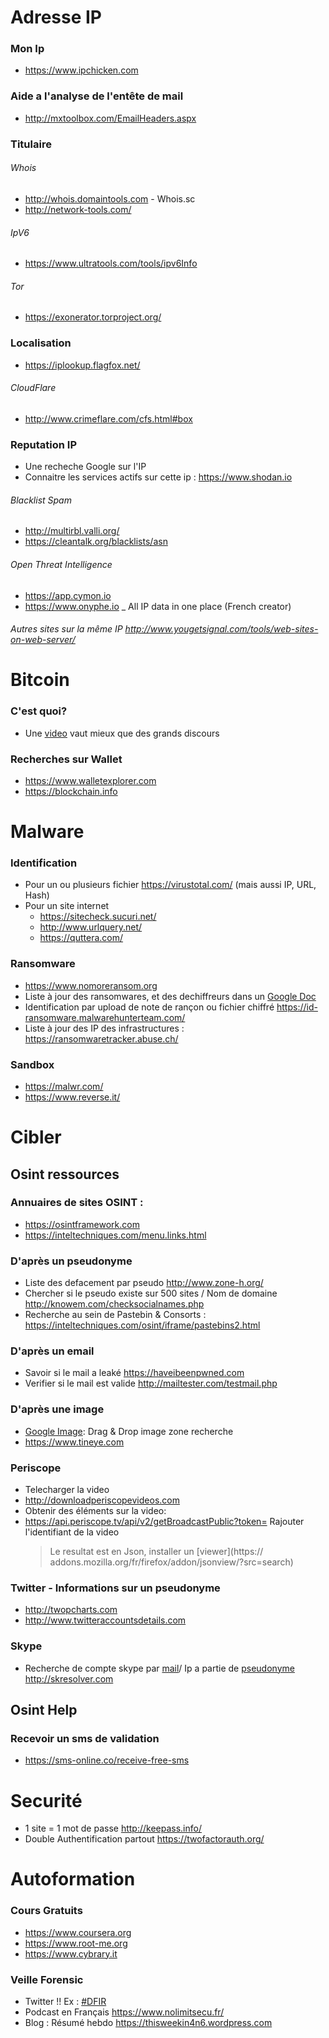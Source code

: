 # Adresse IP
### Mon Ip
 * https://www.ipchicken.com

### Aide a l'analyse de l'entête de mail
 * http://mxtoolbox.com/EmailHeaders.aspx

### Titulaire
###### Whois
 * http://whois.domaintools.com - Whois.sc
 * http://network-tools.com/ 
 
###### IpV6
 * https://www.ultratools.com/tools/ipv6Info
 
###### Tor
 * https://exonerator.torproject.org/

### Localisation
 * https://iplookup.flagfox.net/

###### CloudFlare
 * http://www.crimeflare.com/cfs.html#box

### Reputation IP

* Une recheche Google sur l'IP
* Connaitre les services actifs sur cette ip : https://www.shodan.io

###### Blacklist Spam
 * http://multirbl.valli.org/
 * https://cleantalk.org/blacklists/asn
 
###### Open Threat Intelligence
 * https://app.cymon.io
 * https://www.onyphe.io _ All IP data in one place (French creator) 
###### Autres sites sur la même IP http://www.yougetsignal.com/tools/web-sites-on-web-server/

# Bitcoin
### C'est quoi?
* Une [video](https://numaparis.ubicast.tv/videos/20-06-2013-140755/) vaut mieux que des grands discours

### Recherches sur Wallet
* https://www.walletexplorer.com
* https://blockchain.info  

# Malware
### Identification
* Pour un ou plusieurs fichier https://virustotal.com/ (mais aussi IP, URL, Hash)
* Pour un site internet
	* https://sitecheck.sucuri.net/
	* http://www.urlquery.net/
	* https://quttera.com/  

### Ransomware

* https://www.nomoreransom.org
* Liste à jour des ransomwares, et des dechiffreurs dans un [Google Doc](https://docs.google.com/spreadsheets/d/1TWS238xacAto-fLKh1n5uTsdijWdCEsGIM0Y0Hvmc5g/pubhtml#)
* Identification par upload de note de rançon ou fichier chiffré https://id-ransomware.malwarehunterteam.com/
* Liste à jour des IP des infrastructures : https://ransomwaretracker.abuse.ch/

### Sandbox
* https://malwr.com/
* https://www.reverse.it/

# Cibler

## Osint ressources
### Annuaires de sites OSINT : 
- https://osintframework.com
- https://inteltechniques.com/menu.links.html


### D'après un pseudonyme
* Liste des defacement par pseudo http://www.zone-h.org/
* Chercher si le pseudo existe sur 500 sites / Nom de domaine http://knowem.com/checksocialnames.php
* Recherche au sein de Pastebin & Consorts : https://inteltechniques.com/osint/iframe/pastebins2.html

### D'après un email
* Savoir si le mail a leaké https://haveibeenpwned.com
* Verifier si le mail est valide http://mailtester.com/testmail.php


### D'après une image
* [Google Image](https://images.google.com): Drag & Drop image zone recherche
* https://www.tineye.com

### Periscope
* Telecharger la video 
 * http://downloadperiscopevideos.com
* Obtenir des éléments sur la video:
 * https://api.periscope.tv/api/v2/getBroadcastPublic?token= Rajouter l'identifiant de la video  
    > Le resultat est en Json, installer un [viewer](https:// addons.mozilla.org/fr/firefox/addon/jsonview/?src=search)

### Twitter - Informations sur un pseudonyme
* http://twopcharts.com
* http://www.twitteraccountsdetails.com

### Skype
* Recherche de compte skype par [mail](http://skresolver.com/email-to-skype.php)/ Ip a partie de [pseudonyme](http://skresolver.com/ip-to-skype.php) http://skresolver.com

## Osint Help

### Recevoir un sms de validation
* https://sms-online.co/receive-free-sms

# Securité
* 1 site = 1 mot de passe http://keepass.info/
* Double Authentification partout https://twofactorauth.org/
  
# Autoformation
### Cours Gratuits
* https://www.coursera.org
* https://www.root-me.org
* https://www.cybrary.it

### Veille Forensic
* Twitter !! Ex : [#DFIR](https://twitter.com/search?f=tweets&vertical=default&q=%23DFIR&src=tyah)
* Podcast en Français https://www.nolimitsecu.fr/
* Blog : Résumé hebdo https://thisweekin4n6.wordpress.com
